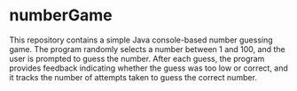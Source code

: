 # numberGame
This repository contains a simple Java console-based number guessing game. The program randomly selects a number between 1 and 100, and the user is prompted to guess the number. After each guess, the program provides feedback indicating whether the guess was too low or correct, and it tracks the number of attempts taken to guess the correct number.
